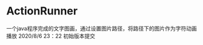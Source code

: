 # ActionRunner

一个java程序完成的文字图画，通过设置图片路径，将路径下的图片作为字符动画播放
2020/8/6 23：22  初始版本提交 
                                                                                                                                           
